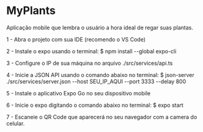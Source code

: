 # MyPlants

Aplicação mobile que lembra o usuário a hora ideal de regar suas plantas.

1 - Abra o projeto com sua IDE (recomendo o VS Code)

2 - Instale o expo usando o terminal:
    $ npm install --global expo-cli

3 - Configure o IP de sua máquina no arquivo ./src/services/api.ts   

4 - Inicie a JSON API usando o comando abaixo no terminal:
    $ json-server ./src/services/server.json --host SEU_IP_AQUI --port 3333 --delay 800

5 - Instale o aplicativo Expo Go no seu dispositivo mobile

6 - Inicie o expo digitando o comando abaixo no terminal:
    $ expo start

7 - Escaneie o QR Code que aparecerá no seu navegador com a camera do celular.
